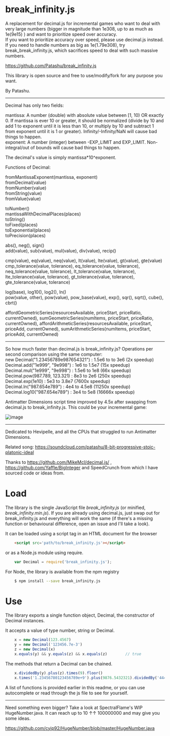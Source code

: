# break_infinity.js
A replacement for decimal.js for incremental games who want to deal with very large numbers (bigger in magnitude than 1e308, up to as much as 1e(9e15) ) and want to prioritize speed over accuracy.</br>
If you want to prioritize accuracy over speed, please use decimal.js instead.</br>
If you need to handle numbers as big as 1e(1.79e308), try break_break_infinity.js, which sacrifices speed to deal with such massive numbers.

https://github.com/Patashu/break_infinity.js

This library is open source and free to use/modify/fork for any purpose you want.

By Patashu.

---

Decimal has only two fields:

mantissa: A number (double) with absolute value between [1, 10) OR exactly 0. If mantissa is ever 10 or greater, it should be normalized (divide by 10 and add 1 to exponent until it is less than 10, or multiply by 10 and subtract 1 from exponent until it is 1 or greater). Infinity/-Infinity/NaN will cause bad things to happen.</br>
exponent: A number (integer) between -EXP_LIMIT and EXP_LIMIT. Non-integral/out of bounds will cause bad things to happen.

The decimal's value is simply mantissa*10^exponent.

Functions of Decimal:

fromMantissaExponent(mantissa, exponent)</br>
fromDecimal(value)</br>
fromNumber(value)</br>
fromString(value)</br>
fromValue(value)

toNumber()</br>
mantissaWithDecimalPlaces(places)</br>
toString()</br>
toFixed(places)</br>
toExponential(places)</br>
toPrecision(places)

abs(), neg(), sign()</br>
add(value), sub(value), mul(value), div(value), recip()</br>

cmp(value), eq(value), neq(value), lt(value), lte(value), gt(value), gte(value)</br>
cmp_tolerance(value, tolerance), eq_tolerance(value, tolerance), neq_tolerance(value, tolerance), lt_tolerance(value, tolerance), lte_tolerance(value, tolerance), gt_tolerance(value, tolerance), gte_tolerance(value, tolerance)

log(base), log10(), log2(), ln()</br>
pow(value, other), pow(value), pow_base(value), exp(), sqr(), sqrt(), cube(), cbrt()

affordGeometricSeries(resourcesAvailable, priceStart, priceRatio, currentOwned), sumGeometricSeries(numItems, priceStart, priceRatio, currentOwned), affordArithmeticSeries(resourcesAvailable, priceStart, priceAdd, currentOwned), sumArithmeticSeries(numItems, priceStart, priceAdd, currentOwned)

---

So how much faster than decimal.js is break_infinity.js? Operations per second comparison using the same computer:</br>
new Decimal("1.23456789e987654321") : 1.5e6 to to 3e6 (2x speedup)</br>
Decimal.add("1e999", "9e998") : 1e6 to 1.5e7 (15x speedup)</br>
Decimal.mul("1e999", "9e998") : 1.5e6 to 1e8 (66x speedup)</br>
Decimal.pow(987.789, 123.321) : 8e3 to 2e6 (250x speedup)</br>
Decimal.exp(1e10) : 5e3 to 3.8e7 (7600x speedup)</br>
Decimal.ln("987.654e789") : 4e4 to 4.5e8 (11250x speedup)</br>
Decimal.log10("987.654e789") : 3e4 to 5e8 (16666x speedup)</br>

Antimatter Dimensions script time improved by 4.5x after swapping from decimal.js to break_infinity.js. This could be your incremental game:

![image](https://user-images.githubusercontent.com/666597/33364256-b0dfb7da-d537-11e7-9469-b2857568a468.png)

---

Dedicated to Hevipelle, and all the CPUs that struggled to run Antimatter Dimensions.

Related song: https://soundcloud.com/patashu/8-bit-progressive-stoic-platonic-ideal

Thanks to https://github.com/MikeMcl/decimal.js/ , https://github.com/Yaffle/BigInteger and SpeedCrunch from which I have sourced code or ideas from.

# Load

The library is the single JavaScript file *break_infinity.js* (or minified, *break_infinity.min.js*). If you are already using decimal.js, just swap out for break_infinity.js and everything will work the same (if there's a missing function or behavioural difference, open an issue and I'll take a look).

It can be loaded using a script tag in an HTML document for the browser

```html
    <script src='path/to/break_infinity.js'></script>
```

or as a Node.js module using require.

```javascript
    var Decimal = require('break_infinity.js');
```

For Node, the library is available from the npm registry

```bash
    $ npm install --save break_infinity.js
```

# Use

The library exports a single function object, Decimal, the constructor of Decimal instances.

It accepts a value of type number, string or Decimal.

```javascript
    x = new Decimal(123.4567)
    y = new Decimal('123456.7e-3')
    z = new Decimal(x)
    x.equals(y) && y.equals(z) && x.equals(z)        // true
```
    
The methods that return a Decimal can be chained.

```javascript
    x.dividedBy(y).plus(z).times(9).floor()
    x.times('1.23456780123456789e+9').plus(9876.5432321).dividedBy('4444562598.111772').ceil()
````
    
A list of functions is provided earlier in this readme, or you can use autocomplete or read through the js file to see for yourself.

---

Need something even bigger? Take a look at SpectralFlame's WIP HugeNumber.java. It can reach up to 10 ↑↑ 100000000 and may give you some ideas.

https://github.com/cyip92/HugeNumber/blob/master/HugeNumber.java
